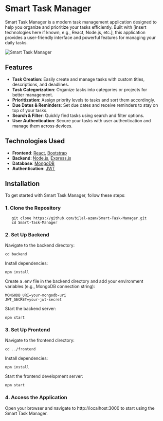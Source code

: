# Smart Task Manager

Smart Task Manager is a modern task management application designed to help you organize and prioritize your tasks efficiently. Built with [insert technologies here if known, e.g., React, Node.js, etc.], this application provides a user-friendly interface and powerful features for managing your daily tasks.

![Smart Task Manager](path-to-your-image.png)

## Features

- **Task Creation**: Easily create and manage tasks with custom titles, descriptions, and deadlines.
- **Task Categorization**: Organize tasks into categories or projects for better management.
- **Prioritization**: Assign priority levels to tasks and sort them accordingly.
- **Due Dates & Reminders**: Set due dates and receive reminders to stay on top of your tasks.
- **Search & Filter**: Quickly find tasks using search and filter options.
- **User Authentication**: Secure your tasks with user authentication and manage them across devices.

## Technologies Used

- **Frontend**: [React](https://reactjs.org/), [Bootstrap](https://getbootstrap.com/)
- **Backend**: [Node.js](https://nodejs.org/), [Express.js](https://expressjs.com/)
- **Database**: [MongoDB](https://www.mongodb.com/)
- **Authentication**: [JWT](https://jwt.io/)

## Installation

To get started with Smart Task Manager, follow these steps:

### 1. **Clone the Repository**

```
   git clone https://github.com/bilal-azam/Smart-Task-Manager.git
   cd Smart-Task-Manager
```

### 2. Set Up Backend
Navigate to the backend directory:
```
cd backend
```
Install dependencies:
```
npm install
```
Create a .env file in the backend directory and add your environment variables (e.g., MongoDB connection string):
```
MONGODB_URI=your-mongodb-uri
JWT_SECRET=your-jwt-secret
```
Start the backend server:
```
npm start
```

### 3. Set Up Frontend
Navigate to the frontend directory:
```
cd ../frontend
```
Install dependencies:
```
npm install
```
Start the frontend development server:
```
npm start
```

### 4. Access the Application
Open your browser and navigate to http://localhost:3000 to start using the Smart Task Manager.

